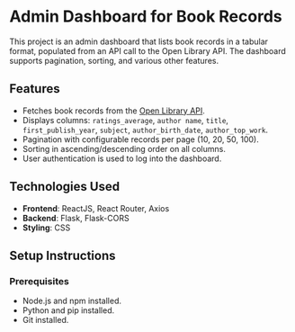 
# Admin Dashboard for Book Records

This project is an admin dashboard that lists book records in a tabular format, populated from an API call to the Open Library API. The dashboard supports pagination, sorting, and various other features.

## Features
- Fetches book records from the [Open Library API](https://openlibrary.org/developers/api).
- Displays columns: `ratings_average`, `author name`, `title`, `first_publish_year`, `subject`, `author_birth_date`, `author_top_work`.
- Pagination with configurable records per page (10, 20, 50, 100).
- Sorting in ascending/descending order on all columns.
- User authentication is used to log into the dashboard.

## Technologies Used
- **Frontend**: ReactJS, React Router, Axios
- **Backend**: Flask, Flask-CORS
- **Styling**: CSS
  
## Setup Instructions

### Prerequisites

- Node.js and npm installed.
- Python and pip installed.
- Git installed.

